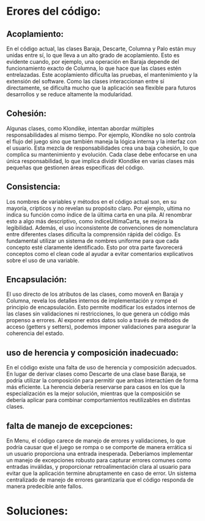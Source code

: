# Erores del código:
## Acoplamiento:
  En el código actual, las clases Baraja, Descarte, Columna y Palo están muy unidas entre sí, lo que lleva a un alto grado de acoplamiento. Esto es evidente cuando, por ejemplo, una operación en Baraja depende del funcionamiento exacto de Columna, 
  lo que hace que las clases estén entrelazadas. Este acoplamiento dificulta las pruebas, el mantenimiento y la extensión del software. Como las clases interaccionan entre sí directamente, se dificulta mucho que la aplicación sea flexible para futuros desarrollos y se reduce
  altamente la modularidad.
## Cohesión: 
  Algunas clases, como Klondike, intentan abordar múltiples responsabilidades al mismo tiempo. Por ejemplo, Klondike no solo controla el flujo del juego sino que también maneja la lógica interna y la interfaz con el usuario. 
  Esta mezcla de responsabilidades crea una baja cohesión, lo que complica su mantenimiento y evolución. Cada clase debe enfocarse en una única responsabilidad, lo que implica dividir Klondike en varias clases más pequeñas que gestionen áreas específicas del código.
## Consistencia: 
 Los nombres de variables y métodos en el código actual son, en su mayoría, crípticos y no revelan su propósito claro. Por ejemplo, ultima no indica su función como índice de la última carta en una pila. Al renombrar esto a algo más descriptivo, 
 como indiceUltimaCarta, se mejora la legibilidad. Además, el uso inconsistente de convenciones de nomenclatura entre diferentes clases dificulta la comprensión rápida del código. Es fundamental utilizar un sistema de nombres uniforme para que cada concepto esté 
 claramente identificado. Esto por otra parte favorecerá conceptos como el clean code al ayudar a evitar comentarios explicativos sobre el uso de una variable.
## Encapsulación: 
El uso directo de los atributos de las clases, como moverA en Baraja y Columna, revela los detalles internos de implementación y rompe el principio de encapsulación. Esto permite modificar los estados internos de las clases sin validaciones ni restricciones,
lo que genera un código más propenso a errores. Al exponer estos datos solo a través de métodos de acceso (getters y setters), podemos imponer validaciones para asegurar la coherencia del estado.
## uso de herencia y composición inadecuado: 
En el código existe una falta de uso de herencia y composición adecuados. En lugar de derivar clases como Descarte de una clase base Baraja, se podría utilizar la composición para permitir que ambas interactúen de forma más eficiente. La herencia debería reservarse
para casos en los que la especialización es la mejor solución, mientras que la composición se debería aplicar para combinar comportamientos reutilizables en distintas clases.
## falta de manejo de excepciones: 
En Menu, el código carece de manejo de errores y validaciones, lo que podría causar que el juego se rompa o se comporte de manera errática si un usuario proporciona una entrada inesperada. Deberíamos implementar un manejo de excepciones robusto para capturar errores 
comunes como entradas inválidas, y proporcionar retroalimentación clara al usuario para evitar que la aplicación termine abruptamente en caso de error. Un sistema centralizado de manejo de errores garantizaría que el código responda de manera predecible ante fallos.
# Soluciones:
